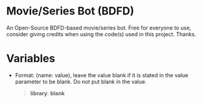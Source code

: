# Movie/Series Bot (BDFD)
An Open-Source BDFD-based movie/series bot. Free for everyone to use, consider giving credits when using the code(s) used in this project. Thanks.

# Variables
- Format: (name: value), leave the value blank if it is stated in the value parameter to be blank. Do not put blank in the value.
  > **library**: **blank**
